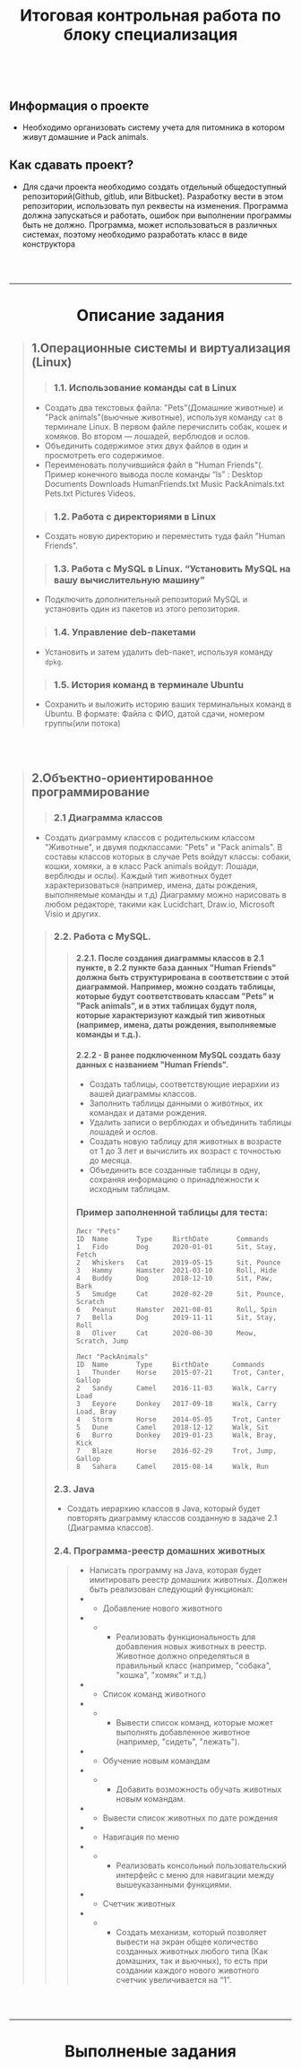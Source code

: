 #   <center>**Итоговая контрольная работа по блоку специализация**</center> <br> <br> 


## **Информация о проекте**
 - Необходимо организовать систему учета для питомника в котором живут домашние и Pack animals. 

## **Как сдавать проект?** 
- Для сдачи проекта необходимо создать отдельный общедоступный репозиторий(Github, gitlub, или Bitbucket). Разработку вести в этом репозитории, использовать пул реквесты на изменения. Программа должна запускаться и работать, ошибок при выполнении программы быть не должно. Программа, может использоваться в различных системах, поэтому необходимо разработать класс в виде конструктора 
<br>
<br>

<hr>

# <center>**Описание задания**<center>


 > ## **1.Операционные системы и виртуализация (Linux)**
 >> ### **1.1. Использование команды cat в Linux**
>  - Создать два текстовых файла: "Pets"(Домашние животные) и "Pack animals"(вьючные животные), используя команду `cat` в терминале Linux. В первом файле перечислить собак, кошек и хомяков. Во втором — лошадей, верблюдов и ослов.
>  - Объединить содержимое этих двух файлов в один и просмотреть его содержимое.
>  - Переименовать получившийся файл в "Human Friends"(.
Пример конечного вывода после команды “ls” :
Desktop Documents Downloads  HumanFriends.txt  Music  PackAnimals.txt  Pets.txt  Pictures  Videos.
>> ### **1.2. Работа с директориями в Linux**
>   - Создать новую директорию и переместить туда файл "Human Friends".
>> ### **1.3. Работа с MySQL в Linux. “Установить MySQL на вашу вычислительную машину”**
>   - Подключить дополнительный репозиторий MySQL и установить один из пакетов из этого репозитория.
>> ### **1.4. Управление deb-пакетами**
>  - Установить и затем удалить deb-пакет, используя команду `dpkg`.
>> ### **1.5. История команд в терминале Ubuntu**
>   - Сохранить и выложить историю ваших терминальных команд в Ubuntu.
В формате: Файла с ФИО, датой сдачи, номером группы(или потока)

<br> <br>

> ## **2.Объектно-ориентированное программирование**
>> ### 2.1 Диаграмма классов
>   - Создать диаграмму классов с родительским классом "Животные", и двумя подклассами: "Pets" и "Pack animals".
В составы классов которых в случае Pets войдут классы: собаки, кошки, хомяки, а в класс Pack animals войдут: Лошади, верблюды и ослы).
Каждый тип животных будет характеризоваться (например, имена, даты рождения, выполняемые команды и т.д)
Диаграмму можно нарисовать в любом редакторе, такими как Lucidchart, Draw.io, Microsoft Visio и других.
>> ### 2.2. Работа с MySQL.
>>> #### 2.2.1. После создания диаграммы классов в 2.1 пункте, в 2.2 пункте база данных "Human Friends" должна быть структурирована в соответствии с этой диаграммой. Например, можно создать таблицы, которые будут соответствовать классам "Pets" и "Pack animals", и в этих таблицах будут поля, которые характеризуют каждый тип животных (например, имена, даты рождения, выполняемые команды и т.д.). 
>>> #### 2.2.2   - В ранее подключенном MySQL создать базу данных с названием "Human Friends".
>>>   - Создать таблицы, соответствующие иерархии из вашей диаграммы классов.
>>>   - Заполнить таблицы данными о животных, их командах и датами рождения.
>>>   - Удалить записи о верблюдах и объединить таблицы лошадей и ослов.
>>>   - Создать новую таблицу для животных в возрасте от 1 до 3 лет и вычислить их возраст с точностью до месяца.
>>>   - Объединить все созданные таблицы в одну, сохраняя информацию о принадлежности к исходным таблицам.
>>> ### **Пример заполненной таблицы для теста:**
>>> ~~~
>>> Лист "Pets"
>>> ID	Name	   Type  	BirthDate	    Commands
>>> 1	Fido	   Dog      2020-01-01  	Sit, Stay, Fetch
>>> 2	Whiskers   Cat      2019-05-15   	Sit, Pounce
>>> 3	Hammy      Hamster	2021-03-10	    Roll, Hide
>>> 4	Buddy	   Dog	    2018-12-10  	Sit, Paw, Bark
>>> 5	Smudge	   Cat	    2020-02-20	    Sit, Pounce, Scratch
>>> 6	Peanut	   Hamster	2021-08-01	    Roll, Spin
>>> 7	Bella	   Dog	    2019-11-11	    Sit, Stay, Roll
>>> 8	Oliver     Cat	    2020-06-30	    Meow, Scratch, Jump
>>> ~~~
>>> ~~~
>>> Лист "PackAnimals"
>>> ID	Name  	   Type  	BirthDate  	   Commands
>>> 1	Thunder    Horse	2015-07-21	   Trot, Canter, Gallop
>>> 2	Sandy 	   Camel	2016-11-03	   Walk, Carry Load
>>> 3	Eeyore     Donkey	2017-09-18	   Walk, Carry Load, Bray
>>> 4	Storm 	   Horse	2014-05-05	   Trot, Canter
>>> 5	Dune  	   Camel	2018-12-12	   Walk, Sit
>>> 6	Burro 	   Donkey	2019-01-23	   Walk, Bray, Kick
>>> 7	Blaze 	   Horse	2016-02-29	   Trot, Jump, Gallop
>>> 8	Sahara     Camel	2015-08-14	   Walk, Run
>>> ~~~
>> ### 2.3. Java
>>   - Создать иерархию классов в Java, который будет повторять диаграмму классов созданную в задаче 2.1 (Диаграмма классов).
>> ### 2.4. Программа-реестр домашних животных
>>> * Написать программу на Java, которая будет имитировать реестр домашних животных. 
Должен быть реализован следующий функционал:
>>> * * Добавление нового животного
>>> * * * Реализовать функциональность для добавления новых животных в реестр.       
Животное должно определяться в правильный класс (например, "собака", "кошка", "хомяк" и т.д.)        
>>>  * * Список команд животного
>>> * * * Вывести список команд, которые может выполнять добавленное животное (например, "сидеть", "лежать").
>>> * *  Обучение новым командам
>>> * * * Добавить возможность обучать животных новым командам.
>>> * *  Вывести список животных по дате рождения
>>> * *  Навигация по меню
>>> * * *  Реализовать консольный пользовательский интерфейс с меню для навигации между вышеуказанными функциями.
>>> * * Счетчик животных
>>> * * * Создать механизм, который позволяет вывести на экран общее количество созданных животных любого типа (Как домашних, так и вьючных), то есть при создании каждого нового животного счетчик увеличивается на “1”.

<br>
<br>
<hr>

# <center>**Выполненые задания**<center>
